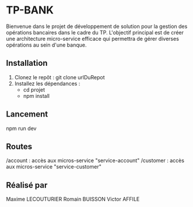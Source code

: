 # TP-BANK

Bienvenue dans le projet de développement de solution pour la gestion des opérations bancaires dans le cadre du TP. L'objectif principal est de créer une architecture micro-service efficace qui permettra de gérer diverses opérations au sein d'une banque.

## Installation

1. Clonez le repôt : git clone urlDuRepot
2. Installez les dépendances :
    - cd projet
    - npm install

## Lancement

npm run dev

## Routes

/account : accès aux micros-service "service-account"
/customer : accès aux micros-service "service-customer"


## Réalisé par

Maxime LECOUTURIER
Romain BUISSON
Victor AFFILE